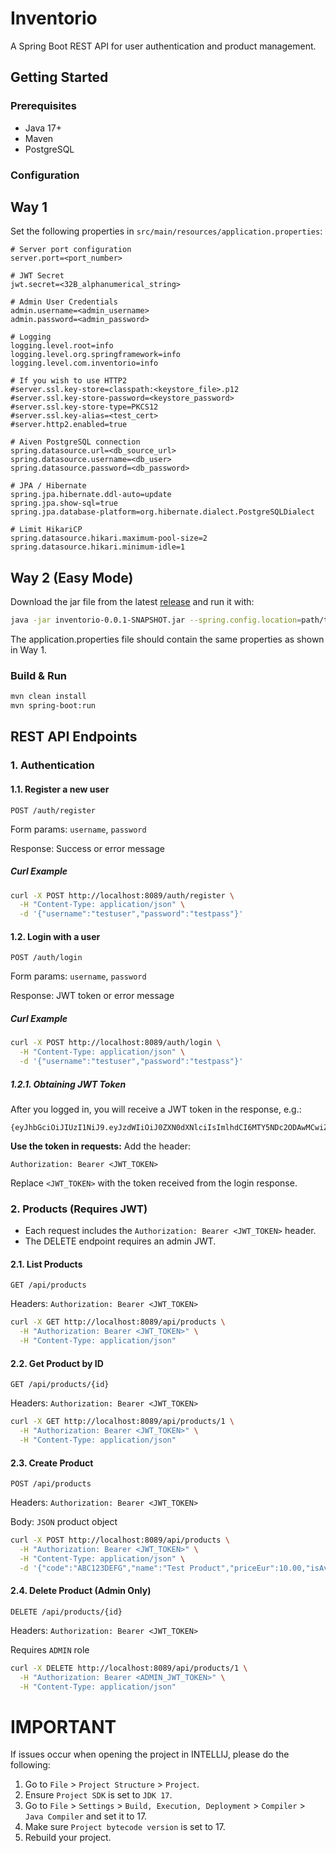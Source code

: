 # Inventorio

A Spring Boot REST API for user authentication and product management.

## Getting Started

### Prerequisites

- Java 17+
- Maven
- PostgreSQL

### Configuration

## Way 1
Set the following properties in `src/main/resources/application.properties`:

```
# Server port configuration
server.port=<port_number>

# JWT Secret
jwt.secret=<32B_alphanumerical_string>

# Admin User Credentials
admin.username=<admin_username>
admin.password=<admin_password>

# Logging
logging.level.root=info
logging.level.org.springframework=info
logging.level.com.inventorio=info

# If you wish to use HTTP2
#server.ssl.key-store=classpath:<keystore_file>.p12
#server.ssl.key-store-password=<keystore_password>
#server.ssl.key-store-type=PKCS12
#server.ssl.key-alias=<test_cert>
#server.http2.enabled=true

# Aiven PostgreSQL connection
spring.datasource.url=<db_source_url>
spring.datasource.username=<db_user>
spring.datasource.password=<db_password>

# JPA / Hibernate
spring.jpa.hibernate.ddl-auto=update
spring.jpa.show-sql=true
spring.jpa.database-platform=org.hibernate.dialect.PostgreSQLDialect

# Limit HikariCP
spring.datasource.hikari.maximum-pool-size=2
spring.datasource.hikari.minimum-idle=1

```

## Way 2 (Easy Mode)
Download the jar file from the latest [release](https://github.com/marinmaslov/inventorio/releases) and run it with:
```sh
java -jar inventorio-0.0.1-SNAPSHOT.jar --spring.config.location=path/to/application.properties
```

The application.properties file should contain the same properties as shown in Way 1.

### Build & Run

```sh
mvn clean install
mvn spring-boot:run
```

## REST API Endpoints

### 1. Authentication

#### 1.1. Register a new user
`POST /auth/register`  

Form params: `username`, `password` 

Response: Success or error message

##### Curl Example
```sh
curl -X POST http://localhost:8089/auth/register \
  -H "Content-Type: application/json" \
  -d '{"username":"testuser","password":"testpass"}'
```

#### 1.2. Login with a user
`POST /auth/login`  

Form params: `username`, `password`

Response: JWT token or error message

##### Curl Example
```sh
curl -X POST http://localhost:8089/auth/login \
  -H "Content-Type: application/json" \
  -d '{"username":"testuser","password":"testpass"}'
```

##### 1.2.1. Obtaining JWT Token
After you logged in, you will receive a JWT token in the response, e.g.:

```
{eyJhbGciOiJIUzI1NiJ9.eyJzdWIiOiJ0ZXN0dXNlciIsImlhdCI6MTY5NDc2ODAwMCwiZXhwIjoxNjk0ODUzNDAwfQ.4QwQv1K7QvQwQv1K7QvQwQv1K7QvQwQv1K7QvQwQv1K7Q}
```

**Use the token in requests:**
   Add the header:
   ```
   Authorization: Bearer <JWT_TOKEN>
   ```
   Replace `<JWT_TOKEN>` with the token received from the login response.


### 2. Products (Requires JWT)
- Each request includes the `Authorization: Bearer <JWT_TOKEN>` header.
- The DELETE endpoint requires an admin JWT.

#### 2.1. List Products
`GET /api/products`

Headers: `Authorization: Bearer <JWT_TOKEN>`

```sh
curl -X GET http://localhost:8089/api/products \
  -H "Authorization: Bearer <JWT_TOKEN>" \
  -H "Content-Type: application/json"
```

#### 2.2. Get Product by ID
`GET /api/products/{id}`

Headers: `Authorization: Bearer <JWT_TOKEN>`

```sh
curl -X GET http://localhost:8089/api/products/1 \
  -H "Authorization: Bearer <JWT_TOKEN>" \
  -H "Content-Type: application/json"
```

#### 2.3. Create Product
`POST /api/products`

Headers: `Authorization: Bearer <JWT_TOKEN>`

Body: `JSON` product object

```sh
curl -X POST http://localhost:8089/api/products \
  -H "Authorization: Bearer <JWT_TOKEN>" \
  -H "Content-Type: application/json" \
  -d '{"code":"ABC123DEFG","name":"Test Product","priceEur":10.00,"isAvailable":true}'
```

#### 2.4. Delete Product (Admin Only)
`DELETE /api/products/{id}`

Headers: `Authorization: Bearer <JWT_TOKEN>`

Requires `ADMIN` role

```sh
curl -X DELETE http://localhost:8089/api/products/1 \
  -H "Authorization: Bearer <ADMIN_JWT_TOKEN>" \
  -H "Content-Type: application/json"
```

# IMPORTANT
If issues occur when opening the project in INTELLIJ, please do the following:
1. Go to `File` > `Project Structure` > `Project`.
2. Ensure `Project SDK` is set to `JDK 17`.
3. Go to `File` > `Settings` > `Build, Execution, Deployment` > `Compiler` > `Java Compiler` and set it to 17.
4. Make sure `Project bytecode version` is set to 17.
5. Rebuild your project.
